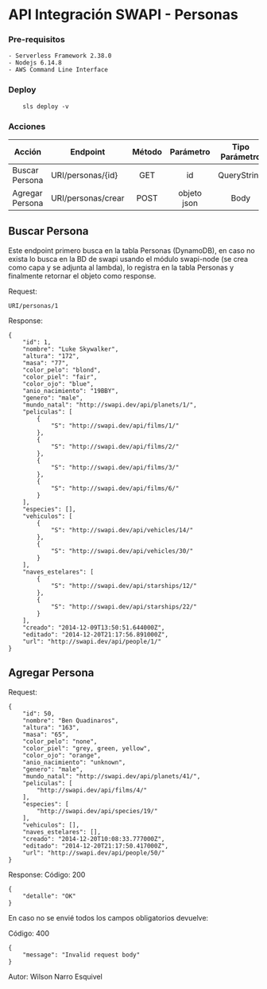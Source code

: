 # API Integración SWAPI - Personas


### Pre-requisitos

```
- Serverless Framework 2.38.0
- Nodejs 6.14.8
- AWS Command Line Interface
```

### Deploy

```
	sls deploy -v
```


### Acciones


| Acción | Endpoint | Método | Parámetro| Tipo Parámetro |
| ---------|----------- | :--------------------: |:-----------------:| :----------------:|
| Buscar Persona | URI/personas/{id}|  GET |  id | QueryString |
| Agregar Persona | URI/personas/crear| POST |  objeto json | Body |

## Buscar Persona

Este endpoint primero busca en la tabla Personas (DynamoDB), en caso no exista lo busca en la BD de swapi usando el módulo swapi-node (se crea como capa y se adjunta al lambda),  lo registra en la tabla Personas y finalmente retornar el objeto como response.

Request:

```
URI/personas/1
```

Response:

```
{
    "id": 1,
    "nombre": "Luke Skywalker",
    "altura": "172",
    "masa": "77",
    "color_pelo": "blond",
    "color_piel": "fair",
    "color_ojo": "blue",
    "anio_nacimiento": "19BBY",
    "genero": "male",
    "mundo_natal": "http://swapi.dev/api/planets/1/",
    "peliculas": [
        {
            "S": "http://swapi.dev/api/films/1/"
        },
        {
            "S": "http://swapi.dev/api/films/2/"
        },
        {
            "S": "http://swapi.dev/api/films/3/"
        },
        {
            "S": "http://swapi.dev/api/films/6/"
        }
    ],
    "especies": [],
    "vehiculos": [
        {
            "S": "http://swapi.dev/api/vehicles/14/"
        },
        {
            "S": "http://swapi.dev/api/vehicles/30/"
        }
    ],
    "naves_estelares": [
        {
            "S": "http://swapi.dev/api/starships/12/"
        },
        {
            "S": "http://swapi.dev/api/starships/22/"
        }
    ],
    "creado": "2014-12-09T13:50:51.644000Z",
    "editado": "2014-12-20T21:17:56.891000Z",
    "url": "http://swapi.dev/api/people/1/"
}
```
## Agregar Persona

Request:

```
{
    "id": 50,
    "nombre": "Ben Quadinaros", 
    "altura": "163", 
    "masa": "65",
    "color_pelo": "none", 
    "color_piel": "grey, green, yellow", 
    "color_ojo": "orange", 
    "anio_nacimiento": "unknown", 
    "genero": "male", 
    "mundo_natal": "http://swapi.dev/api/planets/41/", 
    "peliculas": [
        "http://swapi.dev/api/films/4/"
    ], 
    "especies": [
        "http://swapi.dev/api/species/19/"
    ], 
    "vehiculos": [], 
    "naves_estelares": [],
    "creado": "2014-12-20T10:08:33.777000Z", 
    "editado": "2014-12-20T21:17:50.417000Z", 
    "url": "http://swapi.dev/api/people/50/"
}
```

Response:
Código: 200
```
{
    "detalle": "OK"
}
```

En caso no se envié todos los campos obligatorios devuelve:

Código: 400
```
{
    "message": "Invalid request body"
}
```

Autor: Wilson Narro Esquivel